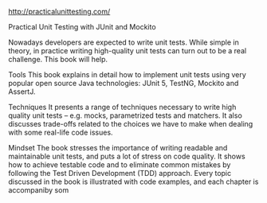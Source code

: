 
http://practicalunittesting.com/



Practical Unit Testing with JUnit and Mockito



Nowadays developers are expected to write unit tests. While simple in theory, in practice writing high-quality unit tests can turn out to be a real challenge. This book will help.


Tools
This book explains in detail how to implement unit tests using very popular open source Java technologies: JUnit 5, TestNG, Mockito and AssertJ.




Techniques
It presents a range of techniques necessary to write high quality unit tests – e.g. mocks, parametrized tests and matchers. It also discusses trade-offs related to the choices we have to make when dealing with some real-life code issues.

Mindset
The book stresses the importance of writing readable and maintainable unit tests, and puts a lot of stress on code quality. It shows how to achieve testable code and to eliminate common mistakes by following the Test Driven Development (TDD) approach. Every topic discussed in the book is illustrated with code examples, and each chapter is accompaniby som













